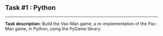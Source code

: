 ## Task #1 : Python

<hr>

**Task description:** 
Build the Vax-Man game, a re-implementation of the Pac-Man game, in Python, using the PyGame library.

